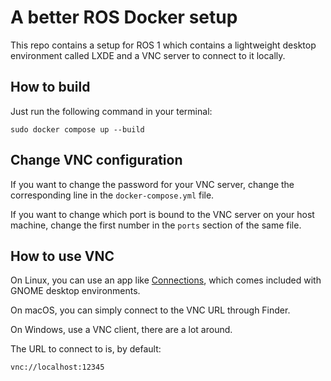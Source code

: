 # A better ROS Docker setup

This repo contains a setup for ROS 1 which contains a lightweight desktop environment called LXDE and a VNC server to connect to it locally.

## How to build

Just run the following command in your terminal:

```
sudo docker compose up --build
```

## Change VNC configuration

If you want to change the password for your VNC server, change the corresponding line in the `docker-compose.yml` file.

If you want to change which port is bound to the VNC server on your host machine, change the first number in the `ports` section of the same file.

## How to use VNC

On Linux, you can use an app like [Connections](https://apps.gnome.org/Connections/), which comes included with GNOME desktop environments.

On macOS, you can simply connect to the VNC URL through Finder.

On Windows, use a VNC client, there are a lot around.

The URL to connect to is, by default:

```
vnc://localhost:12345
```

